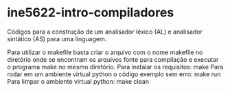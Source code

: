 # ine5622-intro-compiladores
 Códigos para a construção de um analisador léxico (AL) e analisador sintático (AS) para uma linguagem.

Para utilizar o makefile basta criar o arquivo com o nome makefile no diretório onde se encontram os arquivos fonte para compilação e executar o programa make no mesmo diretório. 
Para instalar os requisitos: make
Para rodar em um ambiente virtual python o código exemplo sem erro: make run
Para limpar o ambiente virtual python: make clean
